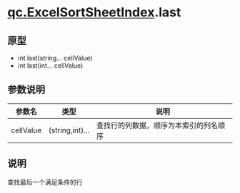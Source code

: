 # [qc.ExcelSortSheetIndex](ExcelSortSheetIndex.md).last

## 原型
* int last(string... cellValue)
* int last(int... cellValue)

## 参数说明
| 参数名 | 类型 | 说明 |
| ------------- | ------------- | -------------|
| cellValue | (string,int)... | 查找行的列数据，顺序为本索引的列名顺序 |

## 说明
查找最后一个满足条件的行
